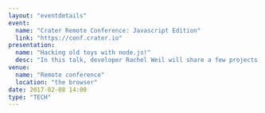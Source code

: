 ```yaml
---
layout: "eventdetails"
event: 
  name: "Crater Remote Conference: Javascript Edition"
  link: "https://conf.crater.io"
presentation:
  name: "Hacking old toys with node.js!"
  desc: "In this talk, developer Rachel Weil will share a few projects that combine node.js with hacking old electronic toys and a sense of humor."
venue: 
  name: "Remote conference"
  location: "the browser"
date: 2017-02-08 14:00
type: "TECH"
---
```


     